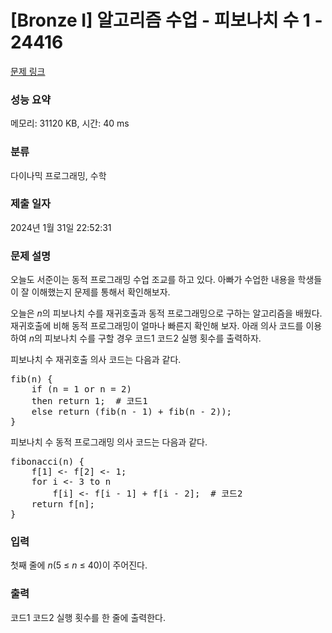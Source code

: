# [Bronze I] 알고리즘 수업 - 피보나치 수 1 - 24416 

[문제 링크](https://www.acmicpc.net/problem/24416) 

### 성능 요약

메모리: 31120 KB, 시간: 40 ms

### 분류

다이나믹 프로그래밍, 수학

### 제출 일자

2024년 1월 31일 22:52:31

### 문제 설명

<p style="user-select: auto !important;">오늘도 서준이는 동적 프로그래밍 수업 조교를 하고 있다. 아빠가 수업한 내용을 학생들이 잘 이해했는지 문제를 통해서 확인해보자.</p>

<p style="user-select: auto !important;">오늘은 <em style="user-select: auto !important;">n</em>의 피보나치 수를 재귀호출과 동적 프로그래밍으로 구하는 알고리즘을 배웠다. 재귀호출에 비해 동적 프로그래밍이 얼마나 빠른지 확인해 보자. 아래 의사 코드를 이용하여 <em style="user-select: auto !important;">n</em>의 피보나치 수를 구할 경우 코드1 코드2 실행 횟수를 출력하자.</p>

<p style="user-select: auto !important;">피보나치 수 재귀호출 의사 코드는 다음과 같다.</p>

<pre style="user-select: auto !important;">fib(n) {
    if (n = 1 or n = 2)
    then return 1;  # 코드1
    else return (fib(n - 1) + fib(n - 2));
}</pre>

<p style="user-select: auto !important;">피보나치 수 동적 프로그래밍 의사 코드는 다음과 같다.</p>

<pre style="user-select: auto !important;">fibonacci(n) {
    f[1] <- f[2] <- 1;
    for i <- 3 to n
        f[i] <- f[i - 1] + f[i - 2];  # 코드2
    return f[n];
}</pre>

### 입력 

 <p style="user-select: auto !important;">첫째 줄에 <i style="user-select: auto !important;">n</i>(5 ≤ <em style="user-select: auto !important;">n</em> ≤ 40)이 주어진다.</p>

### 출력 

 <p style="user-select: auto !important;">코드1 코드2 실행 횟수를 한 줄에 출력한다.</p>


